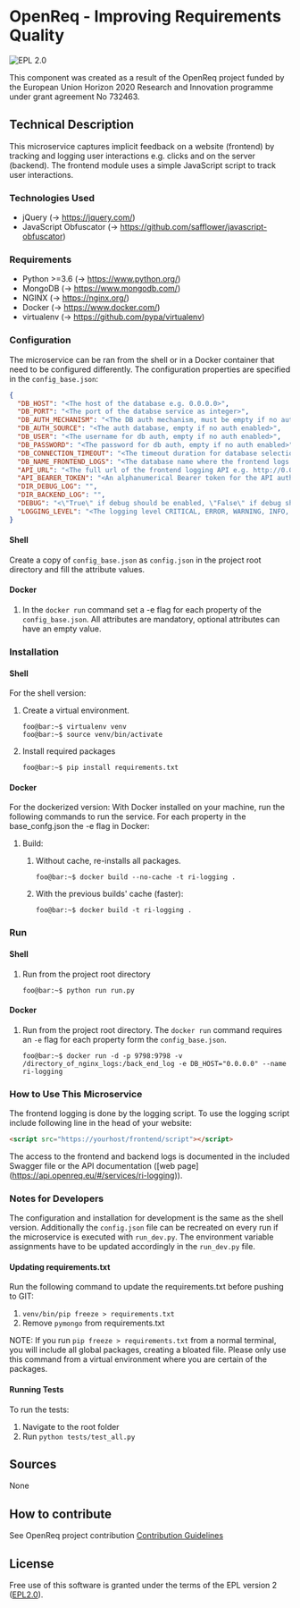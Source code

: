 # OpenReq - Improving Requirements Quality  

![EPL 2.0](https://img.shields.io/badge/License-EPL%202.0-blue.svg "EPL 2.0")

This component was created as a result of the OpenReq project funded by the European Union Horizon 2020 Research and 
Innovation programme under grant agreement No 732463.

## Technical Description

This microservice captures implicit feedback on a website (frontend) by tracking and logging user interactions e.g. clicks and on the server (backend).
The frontend module uses a simple JavaScript script to track user interactions.

### Technologies Used

* jQuery (-> https://jquery.com/)
* JavaScript Obfuscator (-> https://github.com/safflower/javascript-obfuscator)

### Requirements

* Python >=3.6 (-> https://www.python.org/)
* MongoDB (-> https://www.mongodb.com/)
* NGINX (-> https://nginx.org/)
* Docker (-> https://www.docker.com/)
* virtualenv (-> https://github.com/pypa/virtualenv)

### Configuration
The microservice can be ran from the shell or in a Docker container that need to be configured differently.
The configuration properties are specified in the `config_base.json`:

```json
{
  "DB_HOST": "<The host of the database e.g. 0.0.0.0>",
  "DB_PORT": "<The port of the databse service as integer>",
  "DB_AUTH_MECHANISM": "<The DB auth mechanism, must be empty if no auth enabled>",
  "DB_AUTH_SOURCE": "<The auth database, empty if no auth enabled>",
  "DB_USER": "<The username for db auth, empty if no auth enabled>",
  "DB_PASSWORD": "<The password for db auth, empty if no auth enabled>",
  "DB_CONNECTION_TIMEOUT": "<The timeout duration for database selection>",
  "DB_NAME_FRONTEND_LOGS": "<The database name where the frontend logs shall be stored>",
  "API_URL": "<The full url of the frontend logging API e.g. http://0.0.0.0:9798/frontend/log>",
  "API_BEARER_TOKEN": "<An alphanumerical Bearer token for the API auth>",
  "DIR_DEBUG_LOG": "",
  "DIR_BACKEND_LOG": "",
  "DEBUG": "<\"True\" if debug should be enabled, \"False\" if debug should be disabled>",
  "LOGGING_LEVEL": "<The logging level CRITICAL, ERROR, WARNING, INFO, DEBUG or NOTSET for no logging"
}
```

#### Shell

Create a copy of `config_base.json` as `config.json` in the project root directory and fill the attribute values.

#### Docker

1. In the `docker run` command set a -e flag for each property of the `config_base.json`. All attributes are mandatory, optional attributes can have an empty value.

### Installation


#### Shell

For the shell version:

1. Create a virtual environment.
    ```console
    foo@bar:~$ virtualenv venv
    foo@bar:~$ source venv/bin/activate
    ```

2. Install required packages
    ```console
    foo@bar:~$ pip install requirements.txt
    ```

#### Docker

For the dockerized version: With Docker installed on your machine, run the following commands to run the service.
For each property in the base_confg.json the -e flag in Docker:

1. Build:
    1. Without cache, re-installs all packages.
        ```console
        foo@bar:~$ docker build --no-cache -t ri-logging .
        ```

    1. With the previous builds' cache (faster):
        ```console
        foo@bar:~$ docker build -t ri-logging .
        ```
### Run

#### Shell

1. Run from the project root directory
    ```console
    foo@bar:~$ python run run.py
    ```
    
#### Docker

1. Run from the project root directory. The `docker run` command requires an `-e` flag for each property form the `config_base.json`. 
    ```console
    foo@bar:~$ docker run -d -p 9798:9798 -v /directory_of_nginx_logs:/back_end_log -e DB_HOST="0.0.0.0" --name ri-logging
    ```

### How to Use This Microservice

The frontend logging is done by the logging script. To use the logging script include following line in the head of your website: 
```html
<script src="https://yourhost/frontend/script"></script>
```

The access to the frontend and backend logs is documented in the included Swagger file or the API documentation ([web page] (https://api.openreq.eu/#/services/ri-logging)).

### Notes for Developers

The configuration and installation for development is the same as the shell version. Additionally the `config.json` file can be recreated on every run if 
the microservice is executed with `run_dev.py`. The environment variable assignments have to be updated accordingly in the `run_dev.py` file.

#### Updating requirements.txt

Run the following command to update the requirements.txt before pushing to GIT:
1) `venv/bin/pip freeze > requirements.txt`
2) Remove `pymongo` from requirements.txt

NOTE: If you run `pip freeze > requirements.txt` from a normal terminal, you will include all global packages, 
creating a bloated file. Please only use this command from a virtual environment where you are certain of the packages.

#### Running Tests

To run the tests:
1) Navigate to the root folder
2) Run `python tests/test_all.py`

## Sources

None

## How to contribute

See OpenReq project contribution 
[Contribution Guidelines](https://github.com/OpenReqEU/OpenReq/blob/master/CONTRIBUTING.md)

## License

Free use of this software is granted under the terms of the EPL version 2 ([EPL2.0](https://www.eclipse.org/legal/epl-2.0/)).